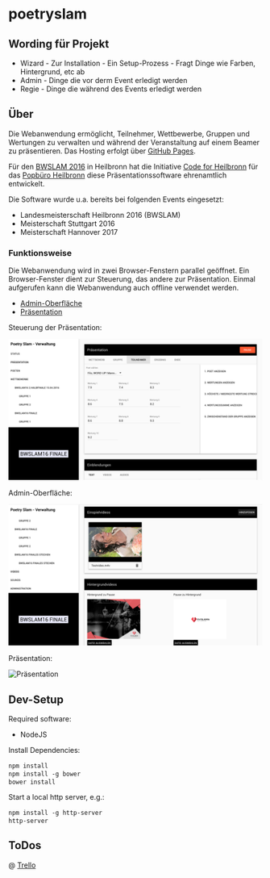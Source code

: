 # poetryslam

## Wording für Projekt

* Wizard - Zur Installation - Ein Setup-Prozess - Fragt Dinge wie Farben, Hintergrund, etc ab
* Admin - Dinge die vor derm Event erledigt werden
* Regie - Dinge die während des Events erledigt werden


## Über

Die Webanwendung ermöglicht, Teilnehmer, Wettbewerbe, Gruppen und Wertungen zu verwalten und während der Veranstaltung auf einem Beamer zu präsentieren.
Das Hosting erfolgt über [GitHub Pages](https://pages.github.com).

Für den [BWSLAM 2016](http://www.bwslam16.de/) in Heilbronn hat die Initiative [Code for Heilbronn](http://codefor.de/heilbronn) für das [Popbüro Heilbronn](http://www.skjr-hn.de/index.php/popbuero) diese Präsentationssoftware ehrenamtlich entwickelt.

Die Software wurde u.a. bereits bei folgenden Events eingesetzt:
* Landesmeisterschaft Heilbronn 2016 (BWSLAM)
* Meisterschaft Stuttgart 2016
* Meisterschaft Hannover 2017

### Funktionsweise

Die Webanwendung wird in zwei Browser-Fenstern parallel geöffnet. Ein Browser-Fenster dient zur Steuerung, das andere zur Präsentation.
Einmal aufgerufen kann die Webanwendung auch offline verwendet werden.

* [Admin-Oberfläche](http://poetryslam.opendatalab.de/admin.html#/)
* [Präsentation](http://poetryslam.opendatalab.de/index.html)

Steuerung der Präsentation:

![Steuerung der Präsentation](/doc/screenshot-admin-presentation.png)

Admin-Oberfläche:

![Admin-Oberfläche](/doc/screenshot-admin-videos.png)

Präsentation:

![Präsentation](/doc/screenshot-presentation.png)

## Dev-Setup

Required software:

* NodeJS

Install Dependencies:


    npm install
    npm install -g bower
    bower install

Start a local http server, e.g.:
    
   
    npm install -g http-server
    http-server


## ToDos

@ [Trello](https://trello.com/b/N1q5HtOf/bw-slam)
